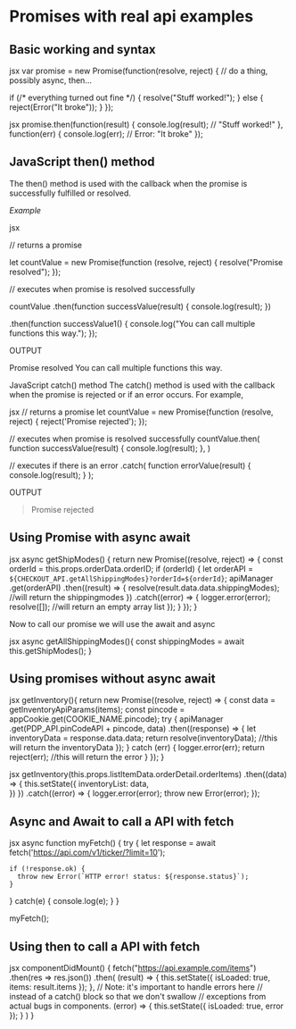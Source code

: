 # Promises with real api examples

## Basic working and syntax

jsx
var promise = new Promise(function(resolve, reject) {
  // do a thing, possibly async, then…

  if (/* everything turned out fine */) {
    resolve("Stuff worked!");
  }
  else {
    reject(Error("It broke"));
  }
});


jsx
promise.then(function(result) {
  console.log(result); // "Stuff worked!"
}, function(err) {
  console.log(err); // Error: "It broke"
});


## JavaScript then() method
The then() method is used with the callback when the promise is successfully fulfilled or resolved.

*Example*

jsx

// returns a promise

let countValue = new Promise(function (resolve, reject) {
  resolve("Promise resolved");
});

// executes when promise is resolved successfully

countValue
  .then(function successValue(result) {
    console.log(result);
  })

  .then(function successValue1() {
    console.log("You can call multiple functions this way.");
  });


OUTPUT

Promise resolved
You can call multiple functions this way.


JavaScript catch() method
The catch() method is used with the callback when the promise is rejected or if an error occurs. For example,

jsx
// returns a promise
let countValue = new Promise(function (resolve, reject) {
   reject('Promise rejected'); 
});

// executes when promise is resolved successfully
countValue.then(
    function successValue(result) {
        console.log(result);
    },
 )

// executes if there is an error
.catch(
    function errorValue(result) {
        console.log(result);
    }
);


OUTPUT
> Promise rejected




## Using Promise with async await

jsx
async getShipModes() {
  return new Promise((resolve, reject) => {
    const orderId = this.props.orderData.orderID;
    if (orderId) {
      let orderAPI = `${CHECKOUT_API.getAllShippingModes}?orderId=${orderId}`;
      apiManager
        .get(orderAPI)
        .then((result) => {
          resolve(result.data.data.shippingModes); //will return the shippingmodes
        })
        .catch((error) => {
          logger.error(error);
          resolve([]);                             //will return an empty array list
        });
    }
  });
}

   
Now to call our promise we will use the await and async

jsx
async getAllShippingModes(){
	const shippingModes = await this.getShipModes();
}


## Using promises without async await

jsx
getInventory(){
  return new Promise((resolve, reject) => {
    const data = getInventoryApiParams(items);
    const pincode = appCookie.get(COOKIE_NAME.pincode);
    try {
      apiManager
        .get(PDP_API.pinCodeAPI + pincode, data)
        .then((response) => {
          let inventoryData = response.data.data;
          return resolve(inventoryData); //this will return the inventoryData
        });
    } catch (err) {
      logger.error(err);
      return reject(err);  //this will return the error
    }
  });
}


jsx
getInventory(this.props.listItemData.orderDetail.orderItems)
  .then((data) => {
    this.setState({
      inventoryList: data,  
    })
  })
  .catch((error) => {
    logger.error(error);
    throw new Error(error);
  });


## Async and Await to call a API with fetch

jsx
async function myFetch() {
  try {
    let response = await fetch('https://api.com/v1/ticker/?limit=10');

    if (!response.ok) {
      throw new Error(`HTTP error! status: ${response.status}`);
    }
  } catch(e) {
    console.log(e);
  }
}

myFetch();

## Using then to call a API with fetch

jsx
  componentDidMount() {
    fetch("https://api.example.com/items")
      .then(res => res.json())
      .then(
        (result) => {
          this.setState({
            isLoaded: true,
            items: result.items
          });
        },
        // Note: it's important to handle errors here
        // instead of a catch() block so that we don't swallow
        // exceptions from actual bugs in components.
        (error) => {
          this.setState({
            isLoaded: true,
            error
          });
        }
      )
  }
  
